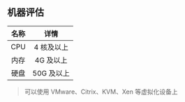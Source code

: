 ## 机器评估

|名称|详情|
|:---:|:---:|
|CPU|4 核及以上|
|内存|4G 及以上|
|硬盘|50G 及以上|

>可以使用 VMware、Citrix、KVM、Xen 等虚拟化设备上
